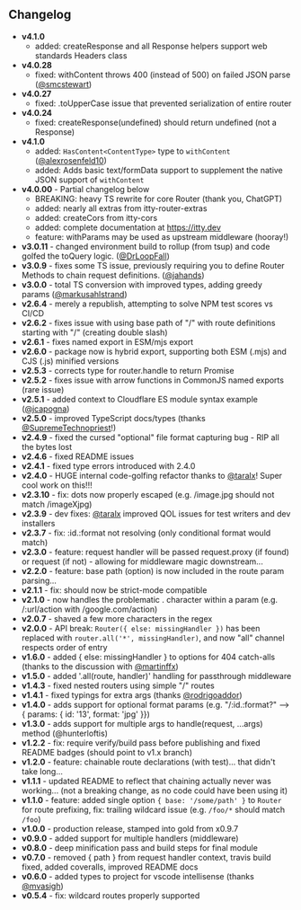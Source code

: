 ## Changelog

- **v4.1.0**
  - added: createResponse and all Response helpers support web standards Headers class
- **v4.0.28**
  - fixed: withContent throws 400 (instead of 500) on failed JSON parse ([@smcstewart](https://github.com/smcstewart))
- **v4.0.27**
  - fixed: .toUpperCase issue that prevented serialization of entire router
- **v4.0.24**
  - fixed: createResponse(undefined) should return undefined (not a Response)
- **v4.1.0**
  - added: `HasContent<ContentType>` type to `withContent` ([@alexrosenfeld10](https://github.com/alexrosenfeld10))
  - added: Adds basic text/formData support to supplement the native JSON support of `withContent`
- **v4.0.00** - Partial changelog below
  - BREAKING: heavy TS rewrite for core Router (thank you, ChatGPT)
  - added: nearly all extras from itty-router-extras
  - added: createCors from itty-cors
  - added: complete documentation at https://itty.dev
  - feature: withParams may be used as upstream middleware (hooray!)
- **v3.0.11** - changed environment build to rollup (from tsup) and code golfed the toQuery logic. ([@DrLoopFall](https://github.com/DrLoopFall))
- **v3.0.9** - fixes some TS issue, previously requiring you to define Router Methods to chain request definitions. ([@jahands](https://github.com/jahands))
- **v3.0.0** - total TS conversion with improved types, adding greedy params ([@markusahlstrand](https://github.com/markusahlstrand))
- **v2.6.4** - merely a republish, attempting to solve NPM test scores vs CI/CD
- **v2.6.2** - fixes issue with using base path of "/" with route definitions starting with "/" (creating double slash)
- **v2.6.1** - fixes named export in ESM/mjs export
- **v2.6.0** - package now is hybrid export, supporting both ESM (.mjs) and CJS (.js) minified versions
- **v2.5.3** - corrects type for router.handle to return Promise<any>
- **v2.5.2** - fixes issue with arrow functions in CommonJS named exports (rare issue)
- **v2.5.1** - added context to Cloudflare ES module syntax example ([@jcapogna](https://github.com/jcapogna))
- **v2.5.0** - improved TypeScript docs/types (thanks [@SupremeTechnopriest](https://github.com/SupremeTechnopriest)!)
- **v2.4.9** - fixed the cursed "optional" file format capturing bug - RIP all the bytes lost
- **v2.4.6** - fixed README issues
- **v2.4.1** - fixed type errors introduced with 2.4.0
- **v2.4.0** - HUGE internal code-golfing refactor thanks to [@taralx](https://github.com/taralx)! Super cool work on this!!!
- **v2.3.10** - fix: dots now properly escaped (e.g. /image.jpg should not match /imageXjpg)
- **v2.3.9** - dev fixes: [@taralx](https://github.com/taralx) improved QOL issues for test writers and dev installers
- **v2.3.7** - fix: :id.:format not resolving (only conditional format would match)
- **v2.3.0** - feature: request handler will be passed request.proxy (if found) or request (if not) - allowing for middleware magic downstream...
- **v2.2.0** - feature: base path (option) is now included in the route param parsing...
- **v2.1.1** - fix: should now be strict-mode compatible
- **v2.1.0** - now handles the problematic . character within a param (e.g. /:url/action with /google.com/action)
- **v2.0.7** - shaved a few more characters in the regex
- **v2.0.0** - API break: `Router({ else: missingHandler })` has been replaced with `router.all('*', missingHandler)`, and now "all" channel respects order of entry
- **v1.6.0** - added { else: missingHandler } to options for 404 catch-alls (thanks to the discussion with [@martinffx](https://github.com/martinffx))
- **v1.5.0** - added '.all(route, handler)' handling for passthrough middleware
- **v1.4.3** - fixed nested routers using simple "/" routes
- **v1.4.1** - fixed typings for extra args (thanks [@rodrigoaddor](https://github.com/rodrigoaddor))
- **v1.4.0** - adds support for optional format params (e.g. "/:id.:format?" --> { params: { id: '13', format: 'jpg' }})
- **v1.3.0** - adds support for multiple args to handle(request, ...args) method (@hunterloftis)
- **v1.2.2** - fix: require verify/build pass before publishing and fixed README badges (should point to v1.x branch)
- **v1.2.0** - feature: chainable route declarations (with test)... that didn't take long...
- **v1.1.1** - updated README to reflect that chaining actually never was working... (not a breaking change, as no code could have been using it)
- **v1.1.0** - feature: added single option `{ base: '/some/path' }` to `Router` for route prefixing, fix: trailing wildcard issue (e.g. `/foo/*` should match `/foo`)
- **v1.0.0** - production release, stamped into gold from x0.9.7
- **v0.9.0** - added support for multiple handlers (middleware)
- **v0.8.0** - deep minification pass and build steps for final module
- **v0.7.0** - removed { path } from request handler context, travis build fixed, added coveralls, improved README docs
- **v0.6.0** - added types to project for vscode intellisense (thanks [@mvasigh](https://github.com/mvasigh))
- **v0.5.4** - fix: wildcard routes properly supported
